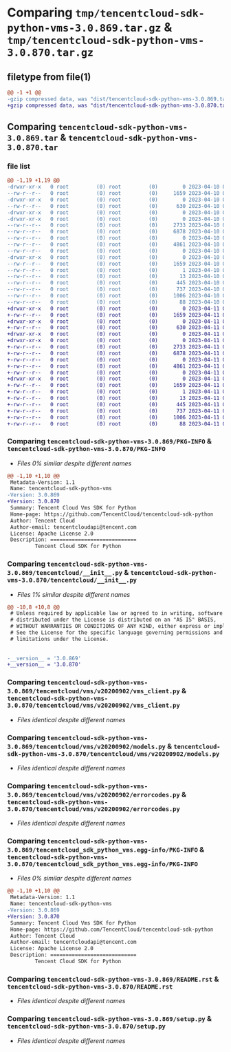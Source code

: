 # Comparing `tmp/tencentcloud-sdk-python-vms-3.0.869.tar.gz` & `tmp/tencentcloud-sdk-python-vms-3.0.870.tar.gz`

## filetype from file(1)

```diff
@@ -1 +1 @@
-gzip compressed data, was "dist/tencentcloud-sdk-python-vms-3.0.869.tar", last modified: Mon Apr 10 03:18:10 2023, max compression
+gzip compressed data, was "dist/tencentcloud-sdk-python-vms-3.0.870.tar", last modified: Tue Apr 11 04:03:35 2023, max compression
```

## Comparing `tencentcloud-sdk-python-vms-3.0.869.tar` & `tencentcloud-sdk-python-vms-3.0.870.tar`

### file list

```diff
@@ -1,19 +1,19 @@
-drwxr-xr-x   0 root         (0) root         (0)        0 2023-04-10 03:18:10.000000 tencentcloud-sdk-python-vms-3.0.869/
--rw-r--r--   0 root         (0) root         (0)     1659 2023-04-10 03:18:10.000000 tencentcloud-sdk-python-vms-3.0.869/PKG-INFO
-drwxr-xr-x   0 root         (0) root         (0)        0 2023-04-10 03:18:10.000000 tencentcloud-sdk-python-vms-3.0.869/tencentcloud/
--rw-r--r--   0 root         (0) root         (0)      630 2023-04-10 03:18:10.000000 tencentcloud-sdk-python-vms-3.0.869/tencentcloud/__init__.py
-drwxr-xr-x   0 root         (0) root         (0)        0 2023-04-10 03:18:10.000000 tencentcloud-sdk-python-vms-3.0.869/tencentcloud/vms/
-drwxr-xr-x   0 root         (0) root         (0)        0 2023-04-10 03:18:10.000000 tencentcloud-sdk-python-vms-3.0.869/tencentcloud/vms/v20200902/
--rw-r--r--   0 root         (0) root         (0)     2733 2023-04-10 03:18:10.000000 tencentcloud-sdk-python-vms-3.0.869/tencentcloud/vms/v20200902/vms_client.py
--rw-r--r--   0 root         (0) root         (0)     6878 2023-04-10 03:18:10.000000 tencentcloud-sdk-python-vms-3.0.869/tencentcloud/vms/v20200902/models.py
--rw-r--r--   0 root         (0) root         (0)        0 2023-04-10 03:18:10.000000 tencentcloud-sdk-python-vms-3.0.869/tencentcloud/vms/v20200902/__init__.py
--rw-r--r--   0 root         (0) root         (0)     4861 2023-04-10 03:18:10.000000 tencentcloud-sdk-python-vms-3.0.869/tencentcloud/vms/v20200902/errorcodes.py
--rw-r--r--   0 root         (0) root         (0)        0 2023-04-10 03:18:10.000000 tencentcloud-sdk-python-vms-3.0.869/tencentcloud/vms/__init__.py
-drwxr-xr-x   0 root         (0) root         (0)        0 2023-04-10 03:18:10.000000 tencentcloud-sdk-python-vms-3.0.869/tencentcloud_sdk_python_vms.egg-info/
--rw-r--r--   0 root         (0) root         (0)     1659 2023-04-10 03:18:10.000000 tencentcloud-sdk-python-vms-3.0.869/tencentcloud_sdk_python_vms.egg-info/PKG-INFO
--rw-r--r--   0 root         (0) root         (0)        1 2023-04-10 03:18:10.000000 tencentcloud-sdk-python-vms-3.0.869/tencentcloud_sdk_python_vms.egg-info/dependency_links.txt
--rw-r--r--   0 root         (0) root         (0)       13 2023-04-10 03:18:10.000000 tencentcloud-sdk-python-vms-3.0.869/tencentcloud_sdk_python_vms.egg-info/top_level.txt
--rw-r--r--   0 root         (0) root         (0)      445 2023-04-10 03:18:10.000000 tencentcloud-sdk-python-vms-3.0.869/tencentcloud_sdk_python_vms.egg-info/SOURCES.txt
--rw-r--r--   0 root         (0) root         (0)      737 2023-04-10 03:18:10.000000 tencentcloud-sdk-python-vms-3.0.869/README.rst
--rw-r--r--   0 root         (0) root         (0)     1006 2023-04-10 03:18:10.000000 tencentcloud-sdk-python-vms-3.0.869/setup.py
--rw-r--r--   0 root         (0) root         (0)       88 2023-04-10 03:18:10.000000 tencentcloud-sdk-python-vms-3.0.869/setup.cfg
+drwxr-xr-x   0 root         (0) root         (0)        0 2023-04-11 04:03:35.000000 tencentcloud-sdk-python-vms-3.0.870/
+-rw-r--r--   0 root         (0) root         (0)     1659 2023-04-11 04:03:35.000000 tencentcloud-sdk-python-vms-3.0.870/PKG-INFO
+drwxr-xr-x   0 root         (0) root         (0)        0 2023-04-11 04:03:35.000000 tencentcloud-sdk-python-vms-3.0.870/tencentcloud/
+-rw-r--r--   0 root         (0) root         (0)      630 2023-04-11 04:03:35.000000 tencentcloud-sdk-python-vms-3.0.870/tencentcloud/__init__.py
+drwxr-xr-x   0 root         (0) root         (0)        0 2023-04-11 04:03:35.000000 tencentcloud-sdk-python-vms-3.0.870/tencentcloud/vms/
+drwxr-xr-x   0 root         (0) root         (0)        0 2023-04-11 04:03:35.000000 tencentcloud-sdk-python-vms-3.0.870/tencentcloud/vms/v20200902/
+-rw-r--r--   0 root         (0) root         (0)     2733 2023-04-11 04:03:35.000000 tencentcloud-sdk-python-vms-3.0.870/tencentcloud/vms/v20200902/vms_client.py
+-rw-r--r--   0 root         (0) root         (0)     6878 2023-04-11 04:03:35.000000 tencentcloud-sdk-python-vms-3.0.870/tencentcloud/vms/v20200902/models.py
+-rw-r--r--   0 root         (0) root         (0)        0 2023-04-11 04:03:35.000000 tencentcloud-sdk-python-vms-3.0.870/tencentcloud/vms/v20200902/__init__.py
+-rw-r--r--   0 root         (0) root         (0)     4861 2023-04-11 04:03:35.000000 tencentcloud-sdk-python-vms-3.0.870/tencentcloud/vms/v20200902/errorcodes.py
+-rw-r--r--   0 root         (0) root         (0)        0 2023-04-11 04:03:35.000000 tencentcloud-sdk-python-vms-3.0.870/tencentcloud/vms/__init__.py
+drwxr-xr-x   0 root         (0) root         (0)        0 2023-04-11 04:03:35.000000 tencentcloud-sdk-python-vms-3.0.870/tencentcloud_sdk_python_vms.egg-info/
+-rw-r--r--   0 root         (0) root         (0)     1659 2023-04-11 04:03:35.000000 tencentcloud-sdk-python-vms-3.0.870/tencentcloud_sdk_python_vms.egg-info/PKG-INFO
+-rw-r--r--   0 root         (0) root         (0)        1 2023-04-11 04:03:35.000000 tencentcloud-sdk-python-vms-3.0.870/tencentcloud_sdk_python_vms.egg-info/dependency_links.txt
+-rw-r--r--   0 root         (0) root         (0)       13 2023-04-11 04:03:35.000000 tencentcloud-sdk-python-vms-3.0.870/tencentcloud_sdk_python_vms.egg-info/top_level.txt
+-rw-r--r--   0 root         (0) root         (0)      445 2023-04-11 04:03:35.000000 tencentcloud-sdk-python-vms-3.0.870/tencentcloud_sdk_python_vms.egg-info/SOURCES.txt
+-rw-r--r--   0 root         (0) root         (0)      737 2023-04-11 04:03:35.000000 tencentcloud-sdk-python-vms-3.0.870/README.rst
+-rw-r--r--   0 root         (0) root         (0)     1006 2023-04-11 04:03:35.000000 tencentcloud-sdk-python-vms-3.0.870/setup.py
+-rw-r--r--   0 root         (0) root         (0)       88 2023-04-11 04:03:35.000000 tencentcloud-sdk-python-vms-3.0.870/setup.cfg
```

### Comparing `tencentcloud-sdk-python-vms-3.0.869/PKG-INFO` & `tencentcloud-sdk-python-vms-3.0.870/PKG-INFO`

 * *Files 0% similar despite different names*

```diff
@@ -1,10 +1,10 @@
 Metadata-Version: 1.1
 Name: tencentcloud-sdk-python-vms
-Version: 3.0.869
+Version: 3.0.870
 Summary: Tencent Cloud Vms SDK for Python
 Home-page: https://github.com/TencentCloud/tencentcloud-sdk-python
 Author: Tencent Cloud
 Author-email: tencentcloudapi@tencent.com
 License: Apache License 2.0
 Description: ============================
         Tencent Cloud SDK for Python
```

### Comparing `tencentcloud-sdk-python-vms-3.0.869/tencentcloud/__init__.py` & `tencentcloud-sdk-python-vms-3.0.870/tencentcloud/__init__.py`

 * *Files 1% similar despite different names*

```diff
@@ -10,8 +10,8 @@
 # Unless required by applicable law or agreed to in writing, software
 # distributed under the License is distributed on an "AS IS" BASIS,
 # WITHOUT WARRANTIES OR CONDITIONS OF ANY KIND, either express or implied.
 # See the License for the specific language governing permissions and
 # limitations under the License.
 
 
-__version__ = '3.0.869'
+__version__ = '3.0.870'
```

### Comparing `tencentcloud-sdk-python-vms-3.0.869/tencentcloud/vms/v20200902/vms_client.py` & `tencentcloud-sdk-python-vms-3.0.870/tencentcloud/vms/v20200902/vms_client.py`

 * *Files identical despite different names*

### Comparing `tencentcloud-sdk-python-vms-3.0.869/tencentcloud/vms/v20200902/models.py` & `tencentcloud-sdk-python-vms-3.0.870/tencentcloud/vms/v20200902/models.py`

 * *Files identical despite different names*

### Comparing `tencentcloud-sdk-python-vms-3.0.869/tencentcloud/vms/v20200902/errorcodes.py` & `tencentcloud-sdk-python-vms-3.0.870/tencentcloud/vms/v20200902/errorcodes.py`

 * *Files identical despite different names*

### Comparing `tencentcloud-sdk-python-vms-3.0.869/tencentcloud_sdk_python_vms.egg-info/PKG-INFO` & `tencentcloud-sdk-python-vms-3.0.870/tencentcloud_sdk_python_vms.egg-info/PKG-INFO`

 * *Files 0% similar despite different names*

```diff
@@ -1,10 +1,10 @@
 Metadata-Version: 1.1
 Name: tencentcloud-sdk-python-vms
-Version: 3.0.869
+Version: 3.0.870
 Summary: Tencent Cloud Vms SDK for Python
 Home-page: https://github.com/TencentCloud/tencentcloud-sdk-python
 Author: Tencent Cloud
 Author-email: tencentcloudapi@tencent.com
 License: Apache License 2.0
 Description: ============================
         Tencent Cloud SDK for Python
```

### Comparing `tencentcloud-sdk-python-vms-3.0.869/README.rst` & `tencentcloud-sdk-python-vms-3.0.870/README.rst`

 * *Files identical despite different names*

### Comparing `tencentcloud-sdk-python-vms-3.0.869/setup.py` & `tencentcloud-sdk-python-vms-3.0.870/setup.py`

 * *Files identical despite different names*

